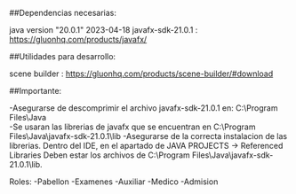 ##Dependencias necesarias:

java version "20.0.1" 2023-04-18
javafx-sdk-21.0.1 : https://gluonhq.com/products/javafx/

##Utilidades para desarrollo:

scene builder : https://gluonhq.com/products/scene-builder/#download


##Importante:

-Asegurarse de descomprimir el archivo javafx-sdk-21.0.1 en:  C:\Program Files\Java\
-Se usaran las librerias de javafx que se encuentran en C:\Program Files\Java\javafx-sdk-21.0.1\lib
-Asegurarse de la correcta instalacion de las librerias. Dentro del IDE, en el apartado de JAVA PROJECTS -> Referenced Libraries
Deben estar los archivos de C:\Program Files\Java\javafx-sdk-21.0.1\lib.


Roles: 
-Pabellon
-Examenes
-Auxiliar
-Medico
-Admision